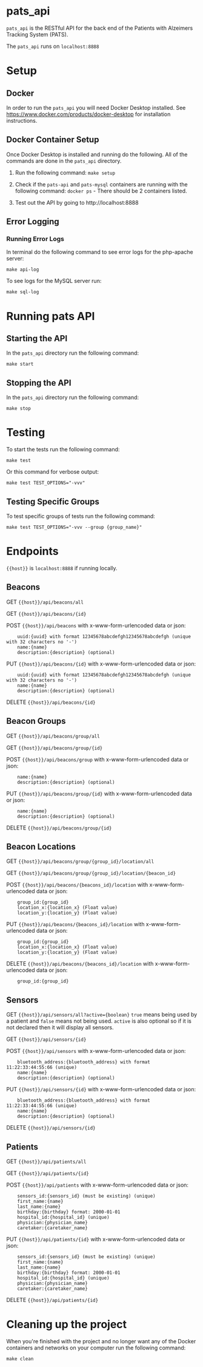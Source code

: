 # pats_api
`pats_api` is the RESTful API for the back end of the Patients with Alzeimers Tracking System (PATS).

The `pats_api` runs on `localhost:8888`

# Setup
## Docker
In order to run the `pats_api` you will need Docker Desktop installed. See https://www.docker.com/products/docker-desktop for installation instructions.

## Docker Container Setup
Once Docker Desktop is installed and running do the following. All of the commands are done in the `pats_api` directory.

1. Run the following command: `make setup`

2. Check if the `pats-api` and `pats-mysql` containers are running with the following command: `docker ps` - There should be 2 containers listed.

3. Test out the API by going to http://localhost:8888

## Error Logging
### Running Error Logs
In terminal do the following command to see error logs for the php-apache server:

`make api-log`

To see logs for the MySQL server run:

`make sql-log`

# Running pats API
## Starting the API
In the `pats_api` directory run the following command: 

`make start`

## Stopping the API
In the `pats_api` directory run the following command: 

`make stop`

# Testing
To start the tests run the following command:

`make test`

Or this command for verbose output:

`make test TEST_OPTIONS="-vvv"`

## Testing Specific Groups
To test specific groups of tests run the following command:

`make test TEST_OPTIONS="-vvv --group {group_name}"`

# Endpoints
`{{host}}` is `localhost:8888` if running locally.

## Beacons
GET `{{host}}/api/beacons/all`

GET `{{host}}/api/beacons/{id}`

POST `{{host}}/api/beacons` with x-www-form-urlencoded data or json:
```
	uuid:{uuid} with format 12345678abcdefgh12345678abcdefgh (unique with 32 characters no '-')
	name:{name}
	description:{description} (optional)
```

PUT `{{host}}/api/beacons/{id}` with x-www-form-urlencoded data or json:
```
	uuid:{uuid} with format 12345678abcdefgh12345678abcdefgh (unique with 32 characters no '-')
	name:{name}
	description:{description} (optional)
```

DELETE `{{host}}/api/beacons/{id}`

## Beacon Groups
GET `{{host}}/api/beacons/group/all`

GET `{{host}}/api/beacons/group/{id}`

POST `{{host}}/api/beacons/group` with x-www-form-urlencoded data or json:
```
	name:{name}
	description:{description} (optional)
```

PUT `{{host}}/api/beacons/group/{id}` with x-www-form-urlencoded data or json:
```
	name:{name}
	description:{description} (optional)
```

DELETE `{{host}}/api/beacons/group/{id}`

## Beacon Locations
GET `{{host}}/api/beacons/group/{group_id}/location/all`

GET `{{host}}/api/beacons/group/{group_id}/location/{beacon_id}`

POST `{{host}}/api/beacons/{beacons_id}/location` with x-www-form-urlencoded data or json:
```
	group_id:{group_id}
	location_x:{location_x} (Float value)
	location_y:{location_y} (Float value)
```

PUT `{{host}}/api/beacons/{beacons_id}/location` with x-www-form-urlencoded data or json:
```
	group_id:{group_id}
	location_x:{location_x} (Float value)
	location_y:{location_y} (Float value)
```

DELETE `{{host}}/api/beacons/{beacons_id}/location` with x-www-form-urlencoded data or json:
```
	group_id:{group_id}
```

## Sensors
GET `{{host}}/api/sensors/all?active={boolean}` `true` means being used by a patient and `false` means not being used. `active` is also optional so if it is not declared then it will display all sensors.

GET `{{host}}/api/sensors/{id}`

POST `{{host}}/api/sensors` with x-www-form-urlencoded data or json:
```
	bluetooth_address:{bluetooth_address} with format 11:22:33:44:55:66 (unique)
	name:{name}
	description:{description} (optional)
```

PUT `{{host}}/api/sensors/{id}` with x-www-form-urlencoded data or json:
```
	bluetooth_address:{bluetooth_address} with format 11:22:33:44:55:66 (unique)
	name:{name}
	description:{description} (optional)
```

DELETE `{{host}}/api/sensors/{id}`

## Patients
GET `{{host}}/api/patients/all`

GET `{{host}}/api/patients/{id}`

POST `{{host}}/api/patients` with x-www-form-urlencoded data or json:
```
	sensors_id:{sensors_id} (must be existing) (unique)
	first_name:{name}
	last_name:{name}
	birthday:{birthday} format: 2000-01-01
	hospital_id:{hospital_id} (unique)
	physician:{physician_name}
	caretaker:{caretaker_name}
```

PUT `{{host}}/api/patients/{id}` with x-www-form-urlencoded data or json:
```
	sensors_id:{sensors_id} (must be existing) (unique)
	first_name:{name}
	last_name:{name}
	birthday:{birthday} format: 2000-01-01
	hospital_id:{hospital_id} (unique)
	physician:{physician_name}
	caretaker:{caretaker_name}
```

DELETE `{{host}}/api/patients/{id}`

# Cleaning up the project
When you're finished with the project and no longer want any of the Docker containers and networks on your computer run the following command:

`make clean`
